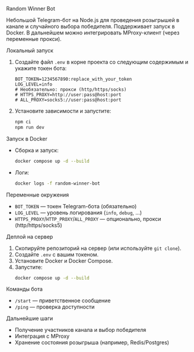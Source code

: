 Random Winner Bot

Небольшой Telegram-бот на Node.js для проведения розыгрышей в канале и случайного выбора победителя. Поддерживает запуск в Docker. В дальнейшем можно интегрировать MProxy-клиент (через переменные прокси).

Локальный запуск

1. Создайте файл `.env` в корне проекта со следующим содержимым и укажите токен бота:
   ```
   BOT_TOKEN=1234567890:replace_with_your_token
   LOG_LEVEL=info
   # Необязательно: прокси (http/https/socks)
   # HTTPS_PROXY=http://user:pass@host:port
   # ALL_PROXY=socks5://user:pass@host:port
   ```
2. Установите зависимости и запустите:
   ```bash
   npm ci
   npm run dev
   ```

Запуск в Docker

- Сборка и запуск:
  ```bash
  docker compose up -d --build
  ```
- Логи:
  ```bash
  docker logs -f random-winner-bot
  ```

Переменные окружения
- `BOT_TOKEN` — токен Telegram-бота (обязательно)
- `LOG_LEVEL` — уровень логирования (`info`, `debug`, ...)
- `HTTPS_PROXY`/`HTTP_PROXY`/`ALL_PROXY` — опционально, прокси (http/https/socks5)

Деплой на сервер

1. Скопируйте репозиторий на сервер (или используйте `git clone`).
2. Создайте `.env` с вашим токеном.
3. Установите Docker и Docker Compose.
4. Запустите:
   ```bash
   docker compose up -d --build
   ```

Команды бота
- `/start` — приветственное сообщение
- `/ping` — проверка доступности

Дальнейшие шаги
- Получение участников канала и выбор победителя
- Интеграция с MProxy
- Хранение состояния розыгрыша (например, Redis/Postgres)


